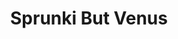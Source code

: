 ---
slug: sprunki-but-venus
title: Sprunki But Venus
description: "Sprunki But Venus is an exciting online game. Play for free directly in your browser!"
icon: /images/popular_mods/Sprunki But Venus.png
url: https://wowtbc.net/sprunkin/sprunki-venus/index.html
previewImage: /images/popular_mods/Sprunki But Venus.png
type: popular mods

# SEO配置
seo:
  title: "Sprunki But Venus - Play Free Online Game | Fun Browser Games"
  description: "Sprunki But Venus - Play this fun online game for free in your browser. No download required!"
  ogImage: "/images/popular_mods/Sprunki But Venus.png"
  keywords: "sprunki-but-venus, online game, browser game, free game, popular mods game, play online"

videoUrls:
  - https://www.youtube.com/embed/example1
  - https://www.youtube.com/embed/example2

whyPlay:
  title: "Why Play Sprunki But Venus?"
  items:
    - "Immersive Gameplay: Sprunki But Venus offers an engaging and immersive gaming experience that will keep you entertained for hours"
    - "Challenging Levels: Test your skills with increasingly difficult challenges and obstacles"
    - "Beautiful Graphics: Enjoy stunning visuals and smooth animations that bring the game world to life"
    - "Regular Updates: New content and features are added regularly to keep the game fresh and exciting"
    - "Free to Play: Experience all the fun without spending a penny"
    - "Community Features: Connect with other players, share strategies, and compete for high scores"
    - "Cross-Platform: Play on any device with a web browser, no downloads required"

features:
  title: "Key Features of Sprunki But Venus"
  image: "/images/popular_mods/Sprunki But Venus.png"
  items:
    - "Intuitive Controls: Easy to learn controls make Sprunki But Venus accessible for players of all skill levels"
    - "Multiple Game Modes: Enjoy various gameplay options that provide different challenges and experiences"
    - "Character Customization: Personalize your gaming experience with unique characters and items"
    - "Achievement System: Complete special tasks to earn rewards and recognition"
    - "Leaderboards: Compete with players worldwide and see who can achieve the highest scores"

characteristics:
  title: "Game Characteristics"
  image: "/images/popular_mods/Sprunki But Venus.png"
  items:
    - "Genre: Popular mods game with elements of strategy and skill"
    - "Difficulty: Suitable for both casual gamers and those seeking a challenge"
    - "Play Time: Quick sessions or extended gameplay, depending on your preference"
    - "Art Style: Vibrant and engaging visuals that enhance the gaming experience"
    - "Sound Design: Immersive audio that complements the gameplay perfectly"

info: "Sprunki But Venus is an exciting online game that offers players a unique and engaging gaming experience. With its intuitive controls, stunning visuals, and challenging gameplay, Sprunki But Venus provides hours of entertainment for players of all ages and skill levels. Whether you're looking for a quick gaming session during a break or an extended play session, Sprunki But Venus delivers an immersive experience that will keep you coming back for more. The game features multiple levels of increasing difficulty, ensuring that players are constantly challenged as they progress. With regular updates adding new content and features, Sprunki But Venus remains fresh and exciting, providing endless entertainment options for its growing community of players."

howToPlayIntro: "Welcome to Sprunki But Venus! This guide will walk you through the basics and help you master the game. Whether you're a beginner or looking to improve your skills, these tips and instructions will enhance your gaming experience."

howToPlaySteps:
  - title: "Getting Started"
    description: "Begin your Sprunki But Venus adventure by familiarizing yourself with the controls. Use your keyboard or mouse to navigate through the game interface. The tutorial will guide you through the basic mechanics and help you understand the objectives."
  - title: "Understanding the Objectives"
    description: "In Sprunki But Venus, your main goal is to progress through levels by completing specific objectives. Each level presents unique challenges that require different strategies and approaches."
  - title: "Mastering the Controls"
    description: "Practice using the controls to improve your precision and reaction time. Sprunki But Venus requires quick reflexes and strategic thinking to overcome obstacles and defeat opponents."
  - title: "Utilizing Power-ups"
    description: "Collect power-ups throughout the game to enhance your abilities and overcome difficult challenges. Each power-up offers unique advantages that can be crucial for success."
  - title: "Developing Strategies"
    description: "As you progress in Sprunki But Venus, develop effective strategies for different scenarios. Analyze patterns, anticipate challenges, and adapt your approach to maximize your performance."

faq:
  title: "Frequently Asked Questions about Sprunki But Venus"
  items:
    - question: "Is Sprunki But Venus free to play?"
      answer: "Yes, Sprunki But Venus is completely free to play directly in your web browser. No downloads or purchases are required to enjoy the full game experience."
    - question: "Can I play Sprunki But Venus on mobile devices?"
      answer: "Yes, Sprunki But Venus is optimized for both desktop and mobile play. You can enjoy the game on any device with a web browser and internet connection."
    - question: "Are there any in-game purchases?"
      answer: "While Sprunki But Venus is free to play, there may be optional in-game purchases available for cosmetic items or additional features that don't affect core gameplay."
    - question: "How often is Sprunki But Venus updated?"
      answer: "The developers regularly update Sprunki But Venus with new content, features, and improvements based on player feedback and game performance."
    - question: "Can I play Sprunki But Venus offline?"
      answer: "Currently, Sprunki But Venus requires an internet connection to play as it's a browser-based online game."
    - question: "Is Sprunki But Venus suitable for children?"
      answer: "Yes, Sprunki But Venus is designed to be family-friendly and suitable for players of all ages."
    - question: "How do I report bugs or issues?"
      answer: "If you encounter any problems while playing Sprunki But Venus, you can report them through the game's support page or contact the developers directly through their website."
    - question: "Still Have Questions?"
      answer: "If you have additional questions about Sprunki But Venus that aren't covered in this FAQ, please visit our support center or contact our customer service team for assistance."
---